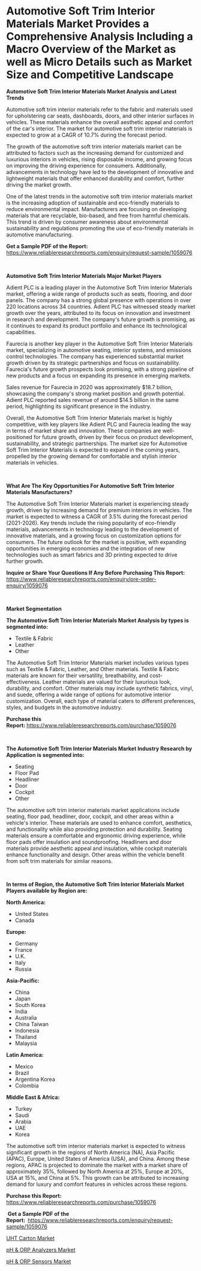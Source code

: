 <p><h1>Automotive Soft Trim Interior Materials Market Provides a Comprehensive Analysis Including a Macro Overview of the Market as well as Micro Details such as Market Size and Competitive Landscape</h1></p><p><strong>Automotive Soft Trim Interior Materials Market Analysis and Latest Trends</strong></p>
<p><p>Automotive soft trim interior materials refer to the fabric and materials used for upholstering car seats, dashboards, doors, and other interior surfaces in vehicles. These materials enhance the overall aesthetic appeal and comfort of the car's interior. The market for automotive soft trim interior materials is expected to grow at a CAGR of 10.7% during the forecast period.</p><p>The growth of the automotive soft trim interior materials market can be attributed to factors such as the increasing demand for customized and luxurious interiors in vehicles, rising disposable income, and growing focus on improving the driving experience for consumers. Additionally, advancements in technology have led to the development of innovative and lightweight materials that offer enhanced durability and comfort, further driving the market growth.</p><p>One of the latest trends in the automotive soft trim interior materials market is the increasing adoption of sustainable and eco-friendly materials to reduce environmental impact. Manufacturers are focusing on developing materials that are recyclable, bio-based, and free from harmful chemicals. This trend is driven by consumer awareness about environmental sustainability and regulations promoting the use of eco-friendly materials in automotive manufacturing.</p></p>
<p><strong>Get a Sample PDF of the Report:&nbsp;</strong> <a href="https://www.reliableresearchreports.com/enquiry/request-sample/1059076">https://www.reliableresearchreports.com/enquiry/request-sample/1059076</a></p>
<p>&nbsp;</p>
<p><strong>Automotive Soft Trim Interior Materials Major Market Players</strong></p>
<p><p>Adient PLC is a leading player in the Automotive Soft Trim Interior Materials market, offering a wide range of products such as seats, flooring, and door panels. The company has a strong global presence with operations in over 220 locations across 34 countries. Adient PLC has witnessed steady market growth over the years, attributed to its focus on innovation and investment in research and development. The company's future growth is promising, as it continues to expand its product portfolio and enhance its technological capabilities.</p><p>Faurecia is another key player in the Automotive Soft Trim Interior Materials market, specializing in automotive seating, interior systems, and emissions control technologies. The company has experienced substantial market growth driven by its strategic partnerships and focus on sustainability. Faurecia's future growth prospects look promising, with a strong pipeline of new products and a focus on expanding its presence in emerging markets.</p><p>Sales revenue for Faurecia in 2020 was approximately $18.7 billion, showcasing the company's strong market position and growth potential. Adient PLC reported sales revenue of around $14.5 billion in the same period, highlighting its significant presence in the industry.</p><p>Overall, the Automotive Soft Trim Interior Materials market is highly competitive, with key players like Adient PLC and Faurecia leading the way in terms of market share and innovation. These companies are well-positioned for future growth, driven by their focus on product development, sustainability, and strategic partnerships. The market size for Automotive Soft Trim Interior Materials is expected to expand in the coming years, propelled by the growing demand for comfortable and stylish interior materials in vehicles.</p></p>
<p>&nbsp;</p>
<p><strong>What Are The Key Opportunities For Automotive Soft Trim Interior Materials Manufacturers?</strong></p>
<p><p>The Automotive Soft Trim Interior Materials market is experiencing steady growth, driven by increasing demand for premium interiors in vehicles. The market is expected to witness a CAGR of 3.5% during the forecast period (2021-2026). Key trends include the rising popularity of eco-friendly materials, advancements in technology leading to the development of innovative materials, and a growing focus on customization options for consumers. The future outlook for the market is positive, with expanding opportunities in emerging economies and the integration of new technologies such as smart fabrics and 3D printing expected to drive further growth.</p></p>
<p><strong>Inquire or Share Your Questions If Any Before Purchasing This Report:</strong> <a href="https://www.reliableresearchreports.com/enquiry/pre-order-enquiry/1059076">https://www.reliableresearchreports.com/enquiry/pre-order-enquiry/1059076</a></p>
<p>&nbsp;</p>
<p><strong>Market Segmentation</strong></p>
<p><strong>The Automotive Soft Trim Interior Materials Market Analysis by types is segmented into:</strong></p>
<p><ul><li>Textile & Fabric</li><li>Leather</li><li>Other</li></ul></p>
<p><p>The Automotive Soft Trim Interior Materials market includes various types such as Textile & Fabric, Leather, and Other materials. Textile & Fabric materials are known for their versatility, breathability, and cost-effectiveness. Leather materials are valued for their luxurious look, durability, and comfort. Other materials may include synthetic fabrics, vinyl, and suede, offering a wide range of options for automotive interior customization. Overall, each type of material caters to different preferences, styles, and budgets in the automotive industry.</p></p>
<p><strong>Purchase this Report:&nbsp;</strong><a href="https://www.reliableresearchreports.com/purchase/1059076">https://www.reliableresearchreports.com/purchase/1059076</a></p>
<p>&nbsp;</p>
<p><strong>The Automotive Soft Trim Interior Materials Market Industry Research by Application is segmented into:</strong></p>
<p><ul><li>Seating</li><li>Floor Pad</li><li>Headliner</li><li>Door</li><li>Cockpit</li><li>Other</li></ul></p>
<p><p>The automotive soft trim interior materials market applications include seating, floor pad, headliner, door, cockpit, and other areas within a vehicle's interior. These materials are used to enhance comfort, aesthetics, and functionality while also providing protection and durability. Seating materials ensure a comfortable and ergonomic driving experience, while floor pads offer insulation and soundproofing. Headliners and door materials provide aesthetic appeal and insulation, while cockpit materials enhance functionality and design. Other areas within the vehicle benefit from soft trim materials for similar reasons.</p></p>
<p>&nbsp;</p>
<p><strong>In terms of Region, the Automotive Soft Trim Interior Materials Market Players available by Region are:</strong></p>
<p>
    <p> <strong> North America: </strong>
        <ul>
            <li>United States</li>
            <li>Canada</li>
        </ul>
        </p> 
    <p> <strong> Europe: </strong>
        <ul>
            <li>Germany</li>
            <li>France</li>
            <li>U.K.</li>
            <li>Italy</li>
            <li>Russia</li>
        </ul>
        </p> 
    <p> <strong> Asia-Pacific: </strong>
        <ul>
            <li>China</li>
            <li>Japan</li>
            <li>South Korea</li>
            <li>India</li>
            <li>Australia</li>
            <li>China Taiwan</li>
            <li>Indonesia</li>
            <li>Thailand</li>
            <li>Malaysia</li>
        </ul>
        </p> 
    <p> <strong> Latin America: </strong>
        <ul>
            <li>Mexico</li>
            <li>Brazil</li>
            <li>Argentina Korea</li>
            <li>Colombia</li>
        </ul>
        </p> 
    <p> <strong> Middle East & Africa: </strong>
        <ul>
            <li>Turkey</li>
            <li>Saudi</li>
            <li>Arabia</li>
            <li>UAE</li>
            <li>Korea</li>
        </ul>
    </p>
    </p>
<p><p>The automotive soft trim interior materials market is expected to witness significant growth in the regions of North America (NA), Asia Pacific (APAC), Europe, United States of America (USA), and China. Among these regions, APAC is projected to dominate the market with a market share of approximately 35%, followed by North America at 25%, Europe at 20%, USA at 15%, and China at 5%. This growth can be attributed to increasing demand for luxury and comfort features in vehicles across these regions.</p></p>
<p><strong>Purchase this Report: </strong><a href="https://www.reliableresearchreports.com/purchase/1059076">https://www.reliableresearchreports.com/purchase/1059076</a></p>
<p>&nbsp;<strong>Get a Sample PDF of the Report:&nbsp;&nbsp;</strong><a href="https://www.reliableresearchreports.com/enquiry/request-sample/1059076">https://www.reliableresearchreports.com/enquiry/request-sample/1059076</a></p>
<p><strong></strong></p>
<p><p><a href="https://view.publitas.com/reportprime-1/global-uht-carton-market-by-types-applications-and-major-players-with-regional-growth-rate-analysis-and-development-situation-from-2023-to-2030/">UHT Carton Market</a></p><p><a href="https://view.publitas.com/reportprime-1/ph-orp-analyzers-market-size-global-industry-overview-market-segmentation-and-forecast-2023-to-2030/">pH & ORP Analyzers Market</a></p><p><a href="https://view.publitas.com/reportprime-1/ph-orp-sensors-market-size-2023-2030-global-industrial-analysis-key-geographical-regions-market-share-top-key-players-product-types-and-forecast-research-report/">pH & ORP Sensors Market</a></p></p>